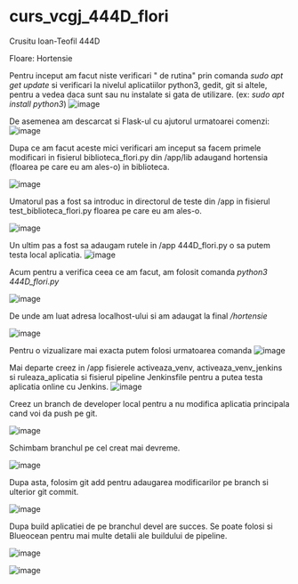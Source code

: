 # curs_vcgj_444D_flori

Crusitu Ioan-Teofil 444D 

Floare: Hortensie


Pentru inceput am facut niste verificari " de rutina" prin comanda _sudo apt get update_ si verificari la nivelul aplicatiilor python3, gedit, git si altele, pentru a vedea daca sunt sau nu instalate si gata de utilizare. (ex: _sudo apt install python3_)
![image](https://github.com/andrei162/curs_vcgj_444D_flori/assets/103361643/8f37ac57-7249-49b9-8875-5b0e297b043b)

De asemenea am descarcat si Flask-ul cu ajutorul urmatoarei comenzi:
![image](https://github.com/andrei162/curs_vcgj_444D_flori/assets/103361643/aabf4102-d9ee-49dc-83a2-2a20607ad38a)

Dupa ce am facut aceste mici verificari am inceput sa facem primele modificari in fisierul biblioteca_flori.py din /app/lib adaugand hortensia (floarea pe care eu am ales-o) in biblioteca.

![image](https://github.com/andrei162/curs_vcgj_444D_flori/assets/103361643/490cbedf-45d3-442c-ac44-05e91d5c752c)

Umatorul pas a fost sa introduc in directorul de teste din /app in fisierul test_biblioteca_flori.py floarea pe care eu am ales-o.

![image](https://github.com/andrei162/curs_vcgj_444D_flori/assets/103361643/9c101956-3c23-46cd-8ce7-e3ab558844be)

Un ultim pas a fost sa adaugam rutele in /app 444D_flori.py o sa putem testa local aplicatia.
![image](https://github.com/andrei162/curs_vcgj_444D_flori/assets/103361643/25b8260c-c0bb-40e9-8360-b8a56fcc0b0a)

Acum pentru a verifica ceea ce am facut, am folosit comanda _python3 444D_flori.py_

![image](https://github.com/andrei162/curs_vcgj_444D_flori/assets/103361643/376bf528-d9c6-4818-b5a4-0a2cefd93106)

De unde am luat adresa localhost-ului si am adaugat la final _/hortensie_

![image](https://github.com/andrei162/curs_vcgj_444D_flori/assets/103361643/fef307bd-dee1-4354-baa4-6dc6d1c96ea2)

Pentru o vizualizare mai exacta putem folosi urmatoarea comanda 
![image](https://github.com/andrei162/curs_vcgj_444D_flori/assets/103361643/732766f5-5b2d-4759-96e7-ac9623c9b661)

Mai departe creez in /app fisierele activeaza_venv, activeaza_venv_jenkins si ruleaza_aplicatia si fisierul pipeline Jenkinsfile pentru a putea testa aplicatia online cu Jenkins.
![image](https://github.com/andrei162/curs_vcgj_444D_flori/assets/103361643/080055b0-0ee6-49bf-9104-a9a61a9eb8a5)

Creez un branch de developer local pentru a nu modifica aplicatia principala cand voi da push pe git. 

![image](https://github.com/andrei162/curs_vcgj_444D_flori/assets/103361643/217b7659-db6e-4901-8050-f4f483bca0b8)

Schimbam branchul pe cel creat mai devreme.

![image](https://github.com/andrei162/curs_vcgj_444D_flori/assets/103361643/4863437e-c465-4274-8132-f22487685d6b)

Dupa asta, folosim git add pentru adaugarea modificarilor pe branch si ulterior git commit.

![image](https://github.com/andrei162/curs_vcgj_444D_flori/assets/103361643/3ab96c6f-e22b-48b4-abfa-9cb20b52f5c8)


Dupa build aplicatiei de pe branchul devel are succes. Se poate folosi si Blueocean pentru mai multe detalii ale buildului de pipeline.

![image](https://github.com/andrei162/curs_vcgj_444D_flori/assets/103361643/4a805a2d-aac4-4a31-9b75-26752eed8712)

![image](https://github.com/andrei162/curs_vcgj_444D_flori/assets/103361643/fa863762-f1e8-453f-9d9e-5919dc68aaba)




